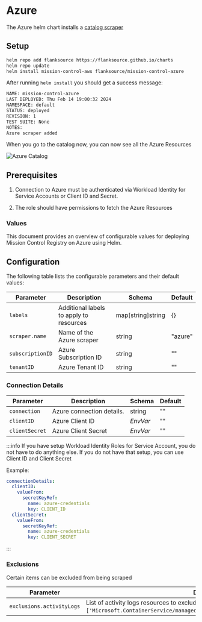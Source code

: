 # Azure

The Azure helm chart installs a [catalog scraper](/config-db/scrapers/azure)

## Setup

```sh
helm repo add flanksource https://flanksource.github.io/charts
helm repo update
helm install mission-control-aws flanksource/mission-control-azure
```

After running `helm install` you should get a success message:

```sh
NAME: mission-control-azure
LAST DEPLOYED: Thu Feb 14 19:00:32 2024
NAMESPACE: default
STATUS: deployed
REVISION: 1
TEST SUITE: None
NOTES:
Azure scraper added
```

When you go to the catalog now, you can now see all the Azure Resources

![Azure Catalog](/img/azure-registry-catalog-scraper.png)


## Prerequisites

1. Connection to Azure must be authenticated via Workload Identity for Service Accounts or Client ID and Secret.

2. The role should have permissions to fetch the Azure Resources

### Values

This document provides an overview of configurable values for deploying Mission Control Registry on Azure using Helm.

## Configuration

The following table lists the configurable parameters and their default values:

| Parameter | Description | Schema | Default |
| --- | --- | --- | --- |
| `labels` | Additional labels to apply to resources| map[string]string | {} |
| `scraper.name` | Name of the Azure scraper | string | "azure" |
| `subscriptionID` | Azure Subscription ID | string | "" |
| `tenantID` | Azure Tenant ID | string | "" |

### Connection Details

| Parameter | Description | Schema | Default |
| --- | --- | --- | --- |
| `connection` | Azure connection details. | string | "" |
| `clientID` | Azure Client ID | <CommonLink to="secrets">*EnvVar*</CommonLink> | "" |
| `clientSecret` | Azure Client Secret | <CommonLink to="secrets">*EnvVar*</CommonLink> | "" |

:::info
If you have setup Workload Identity Roles for Service Account, you do not have to do anything else. If you do not have that setup, you can use Client ID and Client Secret

Example:
```yaml title="values.yaml"
connectionDetails:
  clientID:
    valueFrom:
      secretKeyRef:
        name: azure-credentials
        key: CLIENT_ID
  clientSecret:
    valueFrom:
      secretKeyRef:
        name: azure-credentials
        key: CLIENT_SECRET
```

:::


### Exclusions

Certain items can be excluded from being scraped

| Parameter | Description | Default |
| --- | --- | --- |
| `exclusions.activityLogs` | List of activity logs resources to exclude (Example: `['Microsoft.ContainerService/managedClusters/listClusterAdminCredential/action']`) | [] |
